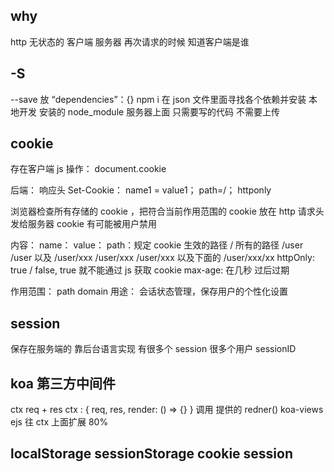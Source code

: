 ## why
http 无状态的
客户端 服务器 再次请求的时候 知道客户端是谁

## -S
--save
放 “dependencies”：{}
npm i
在 json 文件里面寻找各个依赖并安装
本地开发 安装的 node_module
服务器上面 只需要写的代码 不需要上传

## cookie
存在客户端
js 操作：
document.cookie

后端： 响应头
Set-Cookie： name1 = value1； path=/； httponly

浏览器检查所有存储的 cookie ，把符合当前作用范围的 cookie 放在 http 请求头发给服务器
cookie 有可能被用户禁用

内容：
name：
value：
path：规定 cookie 生效的路径
/  所有的路径
/user  /user 以及 /user/xxx
/user/xxx  /user/xxx 以及下面的 /user/xxx/xx
httpOnly: true / false, true 就不能通过 js 获取 cookie
max-age: 在几秒 过后过期

作用范围：
path
domain
用途： 会话状态管理，保存用户的个性化设置

## session
保存在服务端的
靠后台语言实现
有很多个 session
很多个用户 sessionID

## koa 第三方中间件
ctx req + res
ctx : {
  req,
  res,
  render: () => {}
}
调用 提供的 redner()
koa-views  ejs
往 ctx 上面扩展  80%
## localStorage sessionStorage cookie session
